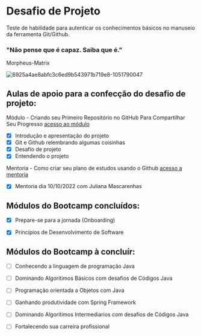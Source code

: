 # Desafio de Projeto

Teste de habilidade para autenticar os conhecimentos básicos no manuseio da ferramenta Git/Github.


### "Não pense que é capaz. Saiba que é."
Morpheus-Matrix


![6925a4ae8abfc3c6ed9b543971b719e8-1051790047](https://user-images.githubusercontent.com/115380248/194971980-bdf0416a-ff26-48ed-b76e-5ff33e672af0.jpeg)



## Aulas de apoio para a confecção do desafio de projeto:



Módulo - Criando seu Primeiro Repositório no GitHub Para Compartilhar Seu Progresso [acesso ao módulo](https://web.dio.me/project/criando-seu-primeiro-repositorio-no-github-para-compartilhar-seu-progresso/learning/a6e285fa-b9a0-4bc2-8353-7b729dabcf0c?back=/track/potencia-tech-powered-ifood-java-beginners&tab=undefined&moduleId=undefined)

- [x] Introdução e apresentação do projeto
- [x] Git e Github relembrando algumas coisinhas
- [x] Desafio de projeto
- [x] Entendendo o projeto  

Mentoria - Como criar seu plano de estudos usando o Github [acesso a mentoria](https://www.youtube.com/watch?v=tc5Jv9iexVM)

- [x] Mentoria dia 10/10/2022 com Juliana Mascarenhas


## Módulos do Bootcamp concluídos:

- [x] Prepare-se para a jornada (Onboarding)
- [x] Princípios de Desenvolvimento de Software


## Módulos do Bootcamp à concluír:

- [ ] Conhecendo a linguagem de programação Java
- [ ] Dominando Algoritimos Básicos com desafios de Códigos Java
- [ ] Programação orientada a Objetos com Java
- [ ] Ganhando produtividade com Spring Framework
- [ ] Dominando Algoritimos Intermediarios com desafios de Códigos Java
- [ ] Fortalecendo sua carreira profissional





